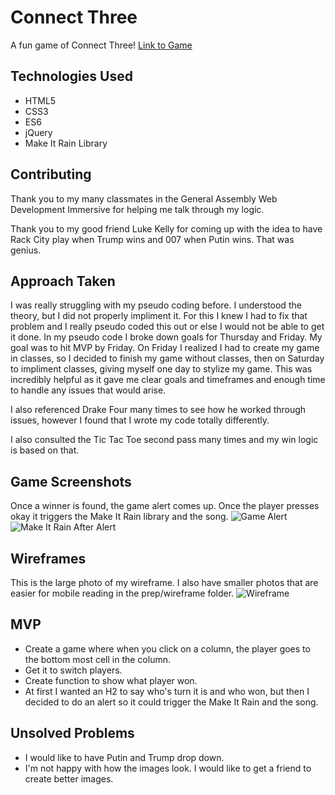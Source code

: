 # Connect Three
A fun game of Connect Three!
[Link to Game](https://jenkaplan.github.io/ConnectThree/ConnectThree.html)

## Technologies Used
- HTML5
- CSS3
- ES6
- jQuery
- Make It Rain Library

## Contributing
Thank you to my many classmates in the General Assembly Web Development Immersive for helping me talk through my logic.

Thank you to my good friend Luke Kelly for coming up with the idea to have Rack City play when Trump wins and 007 when Putin wins. That was genius. 

## Approach Taken
I was really struggling with my pseudo coding before. I understood the theory, but I did not properly impliment it. For this I knew I had to fix that problem and I really pseudo coded this out or else I would not be able to get it done. In my pseudo code I broke down goals for Thursday and Friday. My goal was to hit MVP by Friday. On Friday I realized I had to create my game in classes, so I decided to finish my game without classes, then on Saturday to impliment classes, giving myself one day to stylize my game. This was incredibly helpful as it gave me clear goals and timeframes and enough time to handle any issues that would arise.  

I also referenced Drake Four many times to see how he worked through issues, however I found that I wrote my code totally differently. 

I also consulted the Tic Tac Toe second pass many times and my win logic is based on that.

## Game Screenshots
Once a winner is found, the game alert comes up. Once the player presses okay it triggers the Make It Rain library and the song.
![Game Alert](https://i.imgur.com/uulj6kH.png)
![Make It Rain After Alert](https://i.imgur.com/JlNMfJK.png)

## Wireframes
This is the large photo of my wireframe. I also have smaller photos that are easier for mobile reading in the prep/wireframe folder.
![Wireframe](https://i.imgur.com/JiAV4vF.jpg)

## MVP
- Create a game where when you click on a column, the player goes to the bottom most cell in the column.
- Get it to switch players.
- Create function to show what player won.
- At first I wanted an H2 to say who's turn it is and who won, but then I decided to do an alert so it could trigger the Make It Rain and the song.

## Unsolved Problems
- I would like to have Putin and Trump drop down.
- I'm not happy with how the images look. I would like to get a friend to create better images.


